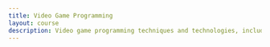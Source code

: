 ```yaml
---
title: Video Game Programming
layout: course
description: Video game programming techniques and technologies, including rendering, animation, interaction, game AI, real-time software development for games; start-to-finish simple video-game design and implementation.
---
```

